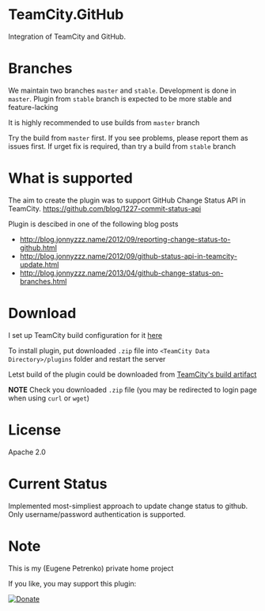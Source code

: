 TeamCity.GitHub
===============
Integration of TeamCity and GitHub.

Branches
========
We maintain two branches `master` and `stable`. Development is done in `master`. 
Plugin from `stable` branch is expected to be more stable and feature-lacking

It is highly recommended to use builds from `master` branch

Try the build from `master` first. 
If you see problems, please report them as issues first. 
If urget fix is required, than try a build from `stable` branch

What is supported
=================
The aim to create the plugin was to support GitHub Change Status API in TeamCity.
https://github.com/blog/1227-commit-status-api

Plugin is descibed in one of the following blog posts
- http://blog.jonnyzzz.name/2012/09/reporting-change-status-to-github.html
- http://blog.jonnyzzz.name/2012/09/github-status-api-in-teamcity-update.html
- http://blog.jonnyzzz.name/2013/04/github-change-status-on-branches.html

Download
========
I set up TeamCity build configuration for it [here](http://teamcity.jetbrains.com/viewType.html?buildTypeId=bt398&tab=buildTypeStatusDiv)

To install plugin, put downloaded ```.zip``` file into `<TeamCity Data Directory>/plugins` folder and restart the server

Letst build of the plugin could be downloaded from [TeamCity's build artifact](http://teamcity.jetbrains.com/guestAuth/repository/download/bt398/99290:id/teamcity.github.zip)

**NOTE** Check you downloaded ```.zip``` file (you may be redirected to login page when using `curl` or `wget`)


License
=======
Apache 2.0

Current Status
==============
Implemented most-simpliest approach to update change status to github. 
Only username/password authentication is supported.


Note
====
This is my (Eugene Petrenko) private home project

If you like, you may support this plugin:

[![Donate](https://www.paypalobjects.com/en_US/i/btn/btn_donate_LG.gif)](https://www.paypal.com/cgi-bin/webscr?cmd=_s-xclick&hosted_button_id=AJRXZ9X6ZKXPJ)

